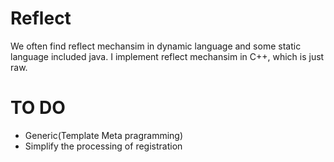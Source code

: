 # Reflect

We often find reflect mechansim in dynamic language and some static language included java.
I implement reflect mechansim in C++, which is just raw.

# TO DO

- Generic(Template Meta pragramming)
- Simplify the processing of registration


